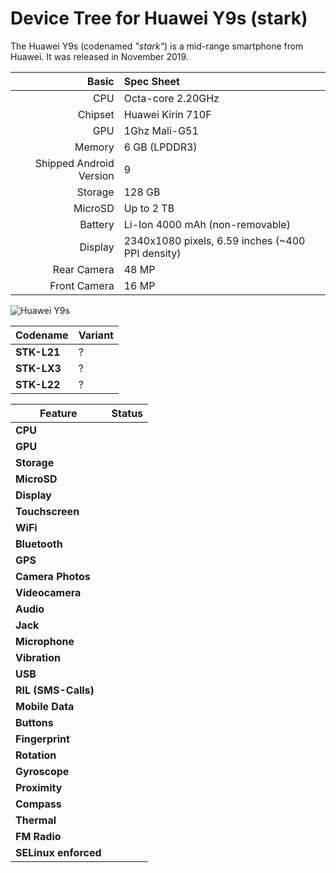 Device Tree for Huawei Y9s (stark)
=====================================

The Huawei Y9s (codenamed _"stark"_) is a mid-range smartphone from Huawei.
It was released in November 2019.

Basic   | Spec Sheet
-------:|:-------------------------
CPU     | Octa-core 2.20GHz
Chipset | Huawei Kirin 710F
GPU     | 1Ghz Mali-G51
Memory  | 6 GB (LPDDR3)
Shipped Android Version | 9
Storage | 128 GB
MicroSD | Up to 2 TB
Battery | Li-Ion 4000 mAh (non-removable)
Display | 2340x1080 pixels, 6.59 inches (~400 PPI density)
Rear Camera  | 48 MP
Front Camera | 16 MP

![Huawei Y9s](https://fdn2.gsmarena.com/vv/pics/huawei/huawei-y9s-3.jpg "Huawei Y9s")

| Codename                  | Variant         |
|---------------------------|-----------------|
| **STK-L21**              | ? |
| **STK-LX3**             | ? |
| **STK-L22**              | ? |

| Feature                   | Status          |
|---------------------------|-----------------|
| **CPU**                   | |
| **GPU**                   | |
| **Storage**               | |
| **MicroSD**               | |
| **Display**               | |
| **Touchscreen**           | |
| **WiFi**                  | |
| **Bluetooth**             | |
| **GPS**                   | |
| **Camera Photos**         | |
| **Videocamera**           | |
| **Audio**                 | |
| **Jack**                  | |
| **Microphone**            | |
| **Vibration**             | |
| **USB**                   | |
| **RIL (SMS-Calls)**       | |
| **Mobile Data**           | |
| **Buttons**               | |
| **Fingerprint**           | |
| **Rotation**              | |
| **Gyroscope**             | |
| **Proximity**             | |
| **Compass**               | |
| **Thermal**               | |
| **FM Radio**              | |
| **SELinux enforced**      | |

